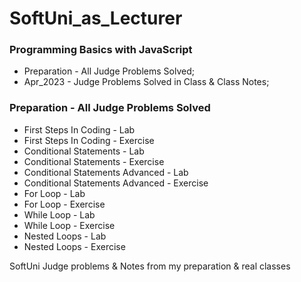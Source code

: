 # SoftUni_as_Lecturer

### Programming Basics with JavaScript

- Preparation - All Judge Problems Solved;
- Apr_2023 - Judge Problems Solved in Class & Class Notes;

### Preparation - All Judge Problems Solved

- First Steps In Coding - Lab
- First Steps In Coding - Exercise
- Conditional Statements - Lab
- Conditional Statements - Exercise
- Conditional Statements Advanced - Lab
- Conditional Statements Advanced - Exercise
- For Loop - Lab
- For Loop - Exercise
- While Loop - Lab
- While Loop - Exercise
- Nested Loops - Lab
- Nested Loops - Exercise


SoftUni Judge problems &amp; Notes from my preparation &amp; real classes
